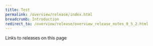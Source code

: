 ```yaml
---
title: Test
permalink: /overview/release/index.html
breadcrumb: Introduction
redirect_to: /overview/release/overview_release_notes_0_5_2.html
---
```


Links to releases on this page